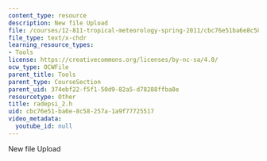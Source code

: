 ```yaml
---
content_type: resource
description: New file Upload
file: /courses/12-811-tropical-meteorology-spring-2011/cbc76e51ba6e8c58257a1a9f77725517_radepsi_2.h
file_type: text/x-chdr
learning_resource_types:
- Tools
license: https://creativecommons.org/licenses/by-nc-sa/4.0/
ocw_type: OCWFile
parent_title: Tools
parent_type: CourseSection
parent_uid: 374ebf22-f5f1-50d9-82a5-d78288ffba8e
resourcetype: Other
title: radepsi_2.h
uid: cbc76e51-ba6e-8c58-257a-1a9f77725517
video_metadata:
  youtube_id: null
---
```

New file Upload